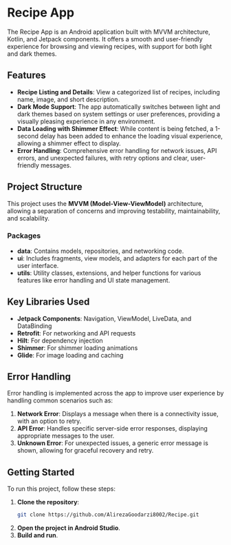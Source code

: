 # Recipe App

The Recipe App is an Android application built with MVVM architecture, Kotlin, and Jetpack components. It offers a smooth and user-friendly experience for browsing and viewing recipes, with support for both light and dark themes.

## Features

- **Recipe Listing and Details**: View a categorized list of recipes, including name, image, and short description.
- **Dark Mode Support**: The app automatically switches between light and dark themes based on system settings or user preferences, providing a visually pleasing experience in any environment.
- **Data Loading with Shimmer Effect**: While content is being fetched, a 1-second delay has been added to enhance the loading visual experience, allowing a shimmer effect to display.
- **Error Handling**: Comprehensive error handling for network issues, API errors, and unexpected failures, with retry options and clear, user-friendly messages.

## Project Structure

This project uses the **MVVM (Model-View-ViewModel)** architecture, allowing a separation of concerns and improving testability, maintainability, and scalability.

### Packages

- **data**: Contains models, repositories, and networking code.
- **ui**: Includes fragments, view models, and adapters for each part of the user interface.
- **utils**: Utility classes, extensions, and helper functions for various features like error handling and UI state management.

## Key Libraries Used

- **Jetpack Components**: Navigation, ViewModel, LiveData, and DataBinding
- **Retrofit**: For networking and API requests
- **Hilt**: For dependency injection
- **Shimmer**: For shimmer loading animations
- **Glide**: For image loading and caching

## Error Handling

Error handling is implemented across the app to improve user experience by handling common scenarios such as:

1. **Network Error**: Displays a message when there is a connectivity issue, with an option to retry.
2. **API Error**: Handles specific server-side error responses, displaying appropriate messages to the user.
3. **Unknown Error**: For unexpected issues, a generic error message is shown, allowing for graceful recovery and retry.

## Getting Started

To run this project, follow these steps:

1. **Clone the repository**:
   ```bash
   git clone https://github.com/AlirezaGoodarzi8002/Recipe.git

2. **Open the project in Android Studio**.
3. **Build and run**.
